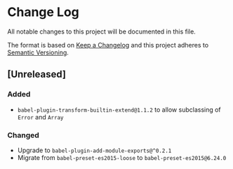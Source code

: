 # Change Log
All notable changes to this project will be documented in this file.

The format is based on [Keep a Changelog](http://keepachangelog.com/) and this project adheres to [Semantic Versioning](http://semver.org/).

## [Unreleased]

### Added
- `babel-plugin-transform-builtin-extend@1.1.2` to allow subclassing of `Error` and `Array`

### Changed
- Upgrade to `babel-plugin-add-module-exports@^0.2.1`
- Migrate from `babel-preset-es2015-loose` to `babel-preset-es2015@6.24.0`
